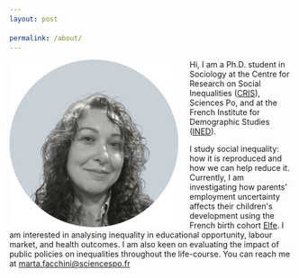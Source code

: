 ```yaml
---
layout: post

permalink: /about/
---
```




<img align="left" src="/assets/marta_facchini.jpg" alt="Photo of Marta Facchini" style="margin-right: 20px;width: 300px; height: auto;">


Hi, I am a Ph.D. student in Sociology at the Centre for Research on Social Inequalities ([CRIS](https://www.sciencespo.fr/osc/en.html)), Sciences Po, and at the French Institute for Demographic Studies ([INED](https://www.ined.fr/en/)). 


I study social inequality: how it is reproduced and how we can help reduce it. Currently, I am investigating how parents' employment uncertainty affects their children's development using the French birth cohort [Elfe](https://www.elfe-france.fr/en/). I am interested in analysing inequality in educational opportunity, labour market, and health outcomes. I am also keen on evaluating the impact of public policies on inequalities throughout the life-course. You can reach me at <a href="mailto:marta.facchini@sciencespo.fr">marta.facchini@sciencespo.fr</a>



